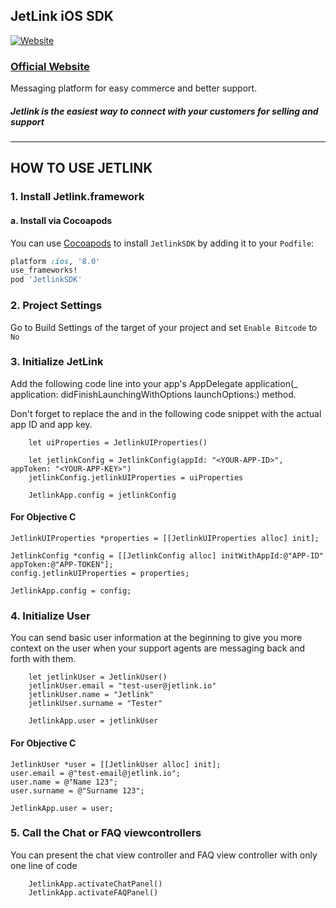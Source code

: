 ## JetLink iOS SDK
[![Website](https://app.jetlink.io/Assets/custom/img/jetlink-logo-medium.png)](https://jetlink.io)
### [Official Website](https://jetlink.io/)

Messaging platform for easy commerce and better support.

##### Jetlink is the easiest way to connect with your customers for selling and support

----------------------------------------------------------------------------------------


## HOW TO USE JETLINK

### 1. Install Jetlink.framework

#### a. Install via Cocoapods

You can use [Cocoapods](http://cocoapods.org/) to install `JetlinkSDK` by adding it to your `Podfile`:

```ruby
platform :ios, '8.0'
use_frameworks!
pod 'JetlinkSDK'
```

### 2. Project Settings

Go to Build Settings of the target of your project and set `Enable Bitcode` to `No`

### 3. Initialize JetLink

Add the following code line into your app's AppDelegate application(_ application: didFinishLaunchingWithOptions launchOptions:) method. 

Don't forget to replace the <YOUR-APP-ID> and <YOUR-APP-KEY> in the following code snippet with the actual app ID and app key.   

```
	let uiProperties = JetlinkUIProperties()
		
	let jetlinkConfig = JetlinkConfig(appId: "<YOUR-APP-ID>", appToken: "<YOUR-APP-KEY>")
	jetlinkConfig.jetlinkUIProperties = uiProperties

	JetlinkApp.config = jetlinkConfig
```

#### For Objective C
```
JetlinkUIProperties *properties = [[JetlinkUIProperties alloc] init];

JetlinkConfig *config = [[JetlinkConfig alloc] initWithAppId:@"APP-ID" appToken:@"APP-TOKEN"];
config.jetlinkUIProperties = properties;

JetlinkApp.config = config;

```


### 4. Initialize User

You can send basic user information at the beginning to give you more context on the user when your support agents are messaging back and forth with them.   

```
	let jetlinkUser = JetlinkUser()
	jetlinkUser.email = "test-user@jetlink.io"
	jetlinkUser.name = "Jetlink"
	jetlinkUser.surname = "Tester"
	
	JetlinkApp.user = jetlinkUser

```

#### For Objective C
```
JetlinkUser *user = [[JetlinkUser alloc] init];
user.email = @"test-email@jetlink.io";
user.name = @"Name 123";
user.surname = @"Surname 123";

JetlinkApp.user = user;
```


### 5. Call the Chat or FAQ viewcontrollers

You can present the chat view controller and FAQ view controller with only one line of code

```
	JetlinkApp.activateChatPanel()
	JetlinkApp.activateFAQPanel()
```
